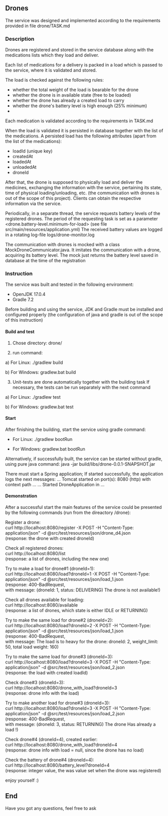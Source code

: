 ## Drones

The service was designed and implemented according to the requirements provided in file drone/TASK.md

### Description

Drones are registered and stored in the service database along with the medications lists which they load and deliver.

Each list of medications for a delivery is packed in a load which is passed to the service, where it is validated and stored.

The load is checked against the following rules:
- whether the total weight of the load is bearable for the drone
- whether the drone is in available state (free to be loaded)
- whether the drone has already a created load to carry 
- whether the drone's battery level is high enough (25% minimum)
- 
Each medication is validated according to the requirements in TASK.md

When the load is validated it is persisted in database together with the list of the medications.
A persisted load has the following attributes (apart from the list of the medications):
- loadId (unique key)
- createdAt
- loadedAt
- unloadedAt
- droneId

After that, the drone is supposed to physically load and deliver the medicines, exchanging the information with the service, 
pertaining its state, time of physical loading/unloading, etc.
(the communication with drones is out of the scope of this project).
Clients can obtain the respective information via the service. 

Periodically, in a separate thread, the service requests battery levels of the registered drones.
The period of the requesting task is set as a parameter <drone.battery-level.minimum-for-load> 
(see file src/main/resources/application.yml)
The received battery values are logged in a rotating log-file logs/drone-monitor.log

The communication with drones is mocked with a class MockDroneCommunicator.java.
It imitates the communication with a drone, acquiring its battery level.
The mock just returns the battery level saved in database at the time of the registration

### Instruction

The service was built and tested in the following environment:
- OpenJDK 17.0.4
- Gradle 7.2

Before building and using the service, JDK and Gradle must be installed and configured properly 
(the configuration of java and gradle is out of the scope of this instruction)

#### Build and test
1. Chose directory: 
drone/

2. run command:

a) For Linux:
./gradlew build

b) For Windows:
gradlew.bat build

3. Unit-tests are done automatically together with the building task
If necessary, the tests can be run separately with the next command

a) For Linux:
./gradlew test

b) For Windows:
gradlew.bat test

#### Start
After finishing the building, start the service using gradle command:

- For Linux:
./gradlew bootRun

- For Windows:
gradlew.bat bootRun

Alternatively, if successfully built, the service can be started without gradle, using pure java command:
java -jar build/libs/drone-0.0.1-SNAPSHOT.jar

There must start a Spring application; If started successfully, the application logs the next messages: 
... Tomcat started on port(s): 8080 (http) with context path ...
... Started DroneApplication in ...

#### Demonstration
After a successful start the main features of the service could be presented by the following commands (run from the direactory /drone):

Register a drone:  
curl http://localhost:8080/register -X POST -H "Content-Type: application/json" -d @src/test/resources/json/drone_d4.json  
(response: the drone with created droneId)

Check all registered drones:  
curl http://localhost:8080/list  
(response: a list of drones, including the new one)  

Try to make a load for drone#1 (droneId=1):  
curl http://localhost:8080/load?droneId=1 -X POST -H "Content-Type: application/json" -d @src/test/resources/json/load_1.json  
(response: 400-BadRequest,   
with message: (droneId: 1, status: DELIVERING) The drone is not available!)  

Check all drones available for loading:  
curl http://localhost:8080/available  
(response: a list of drones, which state is either IDLE or RETURNING)  

Try to make the same load for drone#2 (droneId=2):  
curl http://localhost:8080/load?droneId=2 -X POST -H "Content-Type: application/json" -d @src/test/resources/json/load_1.json  
(response: 400-BadRequest,   
with message: The load is to heavy for the drone: droneId: 2, weight_limit: 50, total load weight: 160)  

Try to make the same load for drone#3 (droneId=3):  
curl http://localhost:8080/load?droneId=3 -X POST -H "Content-Type: application/json" -d @src/test/resources/json/load_2.json  
(response: the load with created loadId) 

Check drone#3 (droneId=3):  
curl http://localhost:8080/drone_with_load?droneId=3  
(response: drone info with the load)  

Try to make another load for drone#3 (droneId=3):  
curl http://localhost:8080/load?droneId=3 -X POST -H "Content-Type: application/json" -d @src/test/resources/json/load_2.json  
(response: 400-BadRequest,  
with message: (droneId: 3, status: RETURNING) The drone Has already a load !)  

Check drone#4 (droneId=4), created earlier:  
curl http://localhost:8080/drone_with_load?droneId=4  
(response: drone info with load = null, since the drone has no load)  

Check the battery of drone#4 (droneId=4):  
curl http://localhost:8080/battery_level?droneId=4  
(response: integer value, the was value set when the drone was registered)  

enjoy yourself :)
## End
Have you got any questions, feel free to ask 


